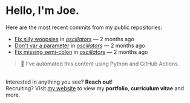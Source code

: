 # Hello, I'm Joe.
Here are the most recent commits from my public repositories:<br>
<!--activity_section_start-->
- [Fix silly woopsies](https://github.com/joebinns/oscillators/commit/103bbd1ebe788a55eff563b214b039fc289a301e) in [*oscillators*](https://github.com/joebinns/oscillators) — 2 months ago
- [Don't var a parameter](https://github.com/joebinns/oscillators/commit/49dbccf5903c8521961e9cf0ea4e71747fe44178) in [*oscillators*](https://github.com/joebinns/oscillators) — 2 months ago
- [Fix missing semi-colon](https://github.com/joebinns/oscillators/commit/b3a5b4e85264935c6a9eafe42b915eab6c97c435) in [*oscillators*](https://github.com/joebinns/oscillators) — 2 months ago
<!--activity_section_end-->
> 🚀 I've automated this content using Python  and GitHub Actions.

<br>Interested in anything you see? **Reach out**!<br>
Recruiting? Visit [my website](https://joebinns.com/) to view my **portfolio**, **curriculum vitae** and more.

